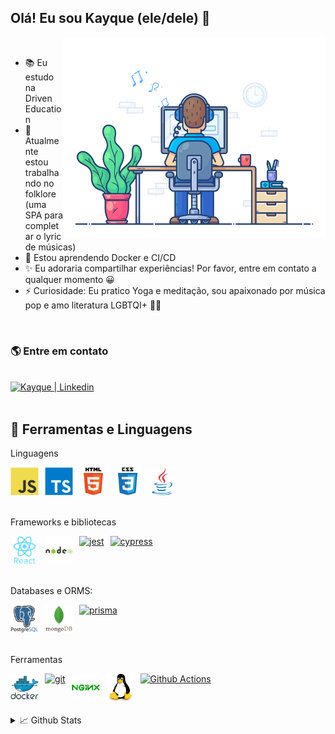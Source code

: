 ## Olá! Eu sou Kayque (ele/dele) :wave:

<img align="right" alt="GIF" src="./assets/music.gif" width="420" height="320" />
<br>

- :books: Eu estudo na Driven Education
- 🔭 Atualmente estou trabalhando no folklore (uma SPA para completar o lyric de músicas)
- 🌱 Estou aprendendo Docker e CI/CD
- :sparkles: Eu adoraria compartilhar experiências! Por favor, entre em contato a qualquer momento :grinning:
- ⚡ Curiosidade: Eu pratico Yoga e meditação, sou apaixonado por música pop e amo literatura LGBTQI+ :rainbow_flag:

<br/>

### :earth_americas: Entre em contato

<br/>

<div style="display: flex; gap:10px;">
  <a href="https://www.linkedin.com/in/kayque-coelho/">
    <img src="https://img.shields.io/badge/LinkedIn-0077B5?style=for-the-badge&logo=linkedin&logoColor=white" alt="Kayque | Linkedin"/>
  </a>
</div>

<br/>

## :wrench: Ferramentas e Linguagens

<p> Linguagens </p>
  <div style="display: flex; gap:10px;"> 
    <a href="https://developer.mozilla.org/en-US/docs/Web/JavaScript" target="_blank" rel="noreferrer">
      <img src="https://raw.githubusercontent.com/devicons/devicon/master/icons/javascript/javascript-original.svg" alt="javascript" width="45px" height="45px"/>
    </a>
    <a href="https://www.typescriptlang.org/" target="_blank" rel="noreferrer">
      <img src="https://raw.githubusercontent.com/devicons/devicon/master/icons/typescript/typescript-original.svg" alt="typescript" width="45px" height="45px"/>
    </a>
    <a href="https://www.w3.org/html/" target="_blank" rel="noreferrer">
      <img src="https://raw.githubusercontent.com/devicons/devicon/master/icons/html5/html5-original-wordmark.svg" alt="html5" width="45px" height="45px"/>
    </a>
    <a href="https://www.w3schools.com/css/" target="_blank" rel="noreferrer">
      <img src="https://raw.githubusercontent.com/devicons/devicon/master/icons/css3/css3-original-wordmark.svg" alt="css3" width="45px" height="45px"/>
    </a>
    <a href="https://www.java.com" target="_blank" rel="noreferrer">
      <img src="https://raw.githubusercontent.com/devicons/devicon/master/icons/java/java-original.svg" alt="java" width="45px" height="45px"/>
    </a>
  </div>

<br/>

<p> Frameworks e bibliotecas </p>
  <div style="display: flex; gap:10px;">
    <a href="https://reactjs.org/" target="_blank" rel="noreferrer">
      <img src="https://raw.githubusercontent.com/devicons/devicon/master/icons/react/react-original-wordmark.svg" alt="react" width="45px" height="45px"/>
    </a>
    <a href="https://nodejs.org" target="_blank" rel="noreferrer">
      <img src="https://raw.githubusercontent.com/devicons/devicon/master/icons/nodejs/nodejs-original-wordmark.svg" alt="nodejs" width="45px" height="45px"/>
    </a>
    <a href="https://jestjs.io" target="_blank" rel="noreferrer">
      <img src="https://www.vectorlogo.zone/logos/jestjsio/jestjsio-icon.svg" alt="jest" width="45px" height="45px">
    </a>
    <a href="https://www.cypress.io" target="_blank" rel="noreferrer">
      <img src="https://avatars.githubusercontent.com/u/8908513?s=280&v=4" alt="cypress" width="45px" height="45px">
    </a>
  </div>

<br/>

<p> Databases e ORMS: </p>
  <div style="display: flex; gap:10px;">
    <a href="https://www.postgresql.org" target="_blank" rel="noreferrer">
      <img src="https://raw.githubusercontent.com/devicons/devicon/master/icons/postgresql/postgresql-original-wordmark.svg" alt="postgresql" width="45px" height="45px"/>
    </a>
    <a href="https://www.mongodb.com/" target="_blank" rel="noreferrer">
      <img src="https://raw.githubusercontent.com/devicons/devicon/master/icons/mongodb/mongodb-original-wordmark.svg" alt="mongodb" width="45px" height="45px"/>
    </a>
    <a href="https://www.prisma.io/" target="_blank" rel="noreferrer">
      <img src="https://img.shields.io/badge/Prisma-3982CE?style=for-the-badge&logo=Prisma&logoColor=white" alt="prisma" width="90px" height="45px"/>
    </a>
  </div>

<br/>

<p> Ferramentas </p>
  <div style="display: flex; gap:10px;">
    <a href="https://www.docker.com/" target="_blank" rel="noreferrer">
      <img src="https://raw.githubusercontent.com/devicons/devicon/master/icons/docker/docker-original-wordmark.svg" alt="docker" width="45px" height="45px"/>
    </a>
    <a href="https://git-scm.com/" target="_blank" rel="noreferrer">
      <img src="https://www.vectorlogo.zone/logos/git-scm/git-scm-icon.svg" alt="git" width="45px" height="45px"/>
    </a>
    <a href="https://www.nginx.com" target="_blank" rel="noreferrer">
      <img src="https://raw.githubusercontent.com/devicons/devicon/master/icons/nginx/nginx-original.svg" alt="nginx" width="45px" height="45px"/>
    </a>
    <a href="https://www.linux.org/" target="_blank" rel="noreferrer">
      <img src="https://raw.githubusercontent.com/devicons/devicon/master/icons/linux/linux-original.svg" alt="linux" width="45px" height="45px"/>
    </a>
    <a href="https://github.com/features/actions" target="_blank" rel="noreferrer">
      <img src="https://github.githubassets.com/images/modules/site/features/actions-icon-actions.svg" alt="Github Actions" width="45px" height="45px"/>
    </a>
  </div>

<br/>

<details closed>
<summary>📈 Github Stats </summary>
<br/>
<p>
  <img align="center" height="203em" src="https://github-readme-stats.vercel.app/api?username=tieskay&show_icons=true&locale=en" alt="tieskay" />
  <img align="center" height="203em" alt="Top Languages" src="https://github-readme-stats.vercel.app/api/top-langs/?username=tieskay" />
</p>
<br/>
</details>
